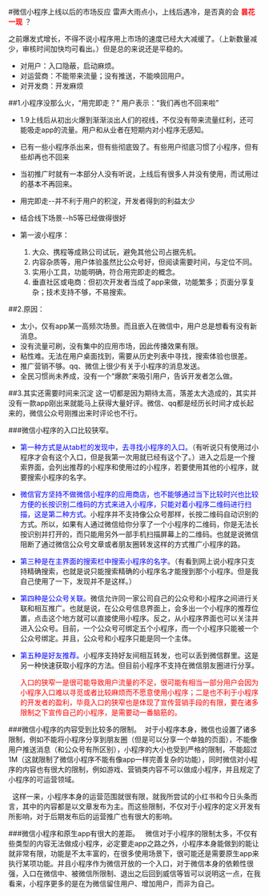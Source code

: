 #微信小程序上线以后的市场反应
雷声大雨点小，上线后遇冷，是否真的会 <font color=red>**昙花一现**</font> ？

之前爆发式增长，不得不说小程序用上市场的速度已经大大减缓了。（上新数量减少，审核时间加快均可看出。）但是总的来说还是平稳的。

* 对用户：入口隐蔽，启动麻烦。
* 对运营商：不能带来流量；没有推送，不能唤回用户。
* 对开发商：开发麻烦

##1.小程序没那么火，“用完即走？” 用户表示：“我们再也不回来啦”
* 1.9上线后从初出火爆到渐渐淡出人们的视线，不仅没有带来流量红利，还可能吸走app的流量。用户和从业者在短期内对小程序无感知。
* 已有一些小程序杀出来，但有些彻底毁了。有些用户彻底习惯了小程序，但有些却再也不回来
* 当初推广时就有一本部分人没有听说，上线后有很多人并没有使用，而试用过的基本不再回来。
* 用完即走--并不利于用户的积淀，开发者得到的利益太少
* 结合线下场景--h5等已经做得很好

* 第一波小程序：
    1. 大众、携程等成熟公司试玩，避免其他公司占据先机。
    2. 内容杂质等，用户体验虽然比公众号好，但阅读需要时间，与定位不同。
    3. 实用小工具，功能明确，符合用完即走的概念。
    4. 垂直社区或电商：但初次开发者当成了app来做，功能繁多；页面分享复杂；技术支持不够，不易搜索。
    
##2.原因：
* 太小，仅有app某一高频次场景。而且嵌入在微信中，用户总是想看有没有新消息。
* 没有流量可刷，没有集中的应用市场，因此传播效果有限。
* 粘性难。无法在用户桌面找到，需要从历史列表中寻找，搜索体验也很差。
* 推广营销不够。qq、微信上很少有关于小程序的消息发送。
* 全民习惯尚未养成，没有一个“爆款”来吸引用户，告诉开发者怎么做。

##3.其实还需要时间来沉淀
这一切都是因为期待太高，落差太大造成的，其实并没有一款app刚出来就能马上获得大量好评。微信、qq都是经历长时间才成长起来的，微信公众号刚推出来时评论也不行。


###微信小程序的入口比较狭窄。* <font color=blue>第一种方式是从tab栏的发现中，去寻找小程序的入口。</font>（有听说只有使用过小程序才会有这个入口，但是我第一次用就已经有这个了。）进入之后是一个搜索界面，会列出推荐的小程序和使用过的小程序，若要使用其他的小程序，就要搜索小程序的名字。
* <font color=blue>微信官方坚持不做微信小程序的应用商店，也不能够通过当下比较时兴也比较方便的长按识别二维码的方式来进入小程序，只能对着小程序二维码进行扫描，这是第二种方式。</font>小程序并不支持像公众号那样，长按二维码自动识别的方式。所以，如果有人通过微信给你分享了一个小程序的二维码，你是无法长按识别并打开的，而只能用另外一部手机扫描屏幕上的二维码。也就是说微信阻断了通过微信公众号文章或者朋友圈转发这样的方式推广小程序的路。
* <font color=blue>第三种是在主界面的搜索栏中搜索小程序的名字。</font>（有看到网上说小程序只支持精确搜索，也就是说只能搜索精确的小程序名才能搜到那个小程序。但是我自己使用了一下，发现并不是这样。）
* <font color=blue>第四种是公众号关联。</font>微信允许同一家公司自己的公众号和小程序之间进行关联和相互推广。也就是说，在公众号信息界面上，会多出一个小程序的推荐位置，点击这个地方就可以直接使用小程序。反之，从小程序界面也可以关注并进入公众号。目前，一个公众号可绑定五个小程序，而一个小程序只能被一个公众号绑定。并且，公众号和小程序只能是同一个主体。
* <font color=blue>第五种是好友推荐。</font>小程序支持好友间相互转发，也可以丢到微信群里。这是另一种快速获取小程序的方法。但目前小程序不支持在微信朋友圈进行分享。   
   <font color=red>入口的狭窄一是很可能导致用户流量的不足，很可能有相当一部分用户会因为小程序入口难以寻觅或者比较麻烦而不愿意使用小程序；二是也不利于小程序的开发者的盈利，毕竟入口的狭窄也是体现了宣传营销手段的有限，要在诸多限制之下宣传自己的小程序，是需要动一番脑筋的。</font>###微信小程序的内容受到比较多的限制。     对于小程序本身，微信也设置了诸多限制，例如不能将小程序分享到朋友圈（但是可以分享一个单独的页面），不能像用户推送消息（和公众号有所区别），小程序的大小也受到严格的限制，不能超过1M（这就限制了微信小程序不能有像app一样完善复杂的功能），同时微信对小程序的内容也有很大的限制，例如游戏、营销类内容不可以做成小程序，并且规定了小程序的可运营领域。
     这样一来，小程序本身的运营范围就很有限，就我所尝试的小红书和今日头条而言，其中的内容都是以文章发布为主。而这些限制，不仅对于小程序的定义开发有所影响，对于后期发布后的运营推广也有很大的影响。
###微信小程序和原生app有很大的差距。  微信对于小程序的限制太多，不仅有些类型的内容无法做成小程序，必定要走app之路之外，小程序本身能做到的能让就非常有限，功能是不太丰富的，在很多使用场景下，很可能还是需要原生app来执行某项功能。并且小程序作为微信开放的一个入口，对于微信本身的依赖性很强，入口在微信中、被微信所限制、退出之后回到威信等皆可以说明这一点，在我看来，小程序更多的是在为微信留住用户、增加用户，而非为自己。